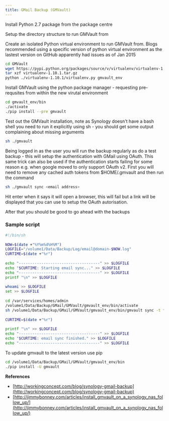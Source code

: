 ```yaml
---
title: GMail Backup (GMVault)
---
```


Install Python 2.7 package from the package centre

Setup the directory structure to run GMVault from

Create an isolated Python virtual environment to run GMVault from. Blogs recommended using a specific version of python virtual environment as the lastest version on GitHub apparently had issues as of Jan 2015

``` bash
cd GMVault
wget https://pypi.python.org/packages/source/v/virtualenv/virtualenv-1.10.1.tar.gz
tar xzf virtualenv-1.10.1.tar.gz
python ./virtualenv-1.10.1/virtualenv.py gmvault_env
```

Install GMVault using the python package manager - requesting pre-requsites from within the new virutal environment

``` bash
cd gmvault_env/bin
./activate
./pip install --pre gmvault
```

Test out the GMVault installation, note as Synology doesn't have a bash shell you need to run it explicitly using sh - you should get some output complaining about missing arguments

``` bash
sh ./gmvault
```

Being logged in as the user you will run the backup regularly as do a test backup - this will setup the authentication with GMail using OAuth. This same trick can also be used if the authentication starts failing for some reason e.g. when google moved to only support OAuth v2. First you will need to remove any cached auth tokens from $HOME/.gmvault and then run the command

``` bash
sh ./gmvault sync <email address>
```

Hit enter when it says it will open a browser, this will fail but a link will be displayed that you can use to setup the OAuth autorisation.

After that you should be good to go ahead with the backups

### Sample script

``` bash
#!/bin/sh
 
NOW=$(date +"%Y%m%d%H%M")
LOGFILE="/volume1/Data/Backup/Log/email@domain-$NOW.log"
CURTIME=$(date +"%r")
 
echo "------------------------------------" >> $LOGFILE
echo "$CURTIME: Starting email sync..." >> $LOGFILE
echo "------------------------------------" >> $LOGFILE
printf "\n" >> $LOGFILE
 
whoami >> $LOGFILE
set >> $LOGFILE
 
cd /var/services/homes/admin
/volume1/Data/Backup/GMail/GMVault/gmvault_env/bin/activate
sh /volume1/Data/Backup/GMail/GMVault/gmvault_env/bin/gmvault sync -t full -d /volume1/Data/Backup/GMail/ emailaddress >> $LOGFILE 2>&1
 
CURTIME=$(date +"%r")
 
printf "\n" >> $LOGFILE
echo "------------------------------------" >> $LOGFILE
echo "$CURTIME: email sync finished." >> $LOGFILE
echo "------------------------------------" >> $LOGFILE
```

To update gmvault to the latest version use pip

``` bash
cd /volume1/Data/Backup/GMail/GMVault/gmvault_env/bin
./pip install -U gmvault
```

**References**

* [http://workingconcept.com/blog/synology-gmail-backup](http://workingconcept.com/blog/synology-gmail-backup)
* [http://jimmybonney.com/articles/install_gmvault_on_a_synology_nas_follow_up/](http://jimmybonney.com/articles/install_gmvault_on_a_synology_nas_follow_up/)
